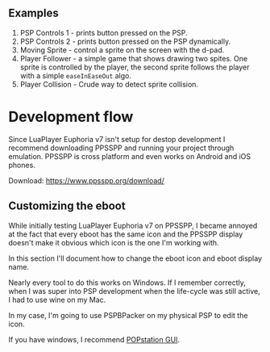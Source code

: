 
## Examples

1. PSP Controls 1 - prints button pressed on the PSP.
2. PSP Controls 2 - prints button pressed on the PSP dynamically.
3. Moving Sprite - control a sprite on the screen with the d-pad.
4. Player Follower - a simple game that shows drawing two spites. One sprite is controlled by the player, the second sprite follows the player with a simple `easeInEaseOut` algo.
5. Player Collision - Crude way to detect sprite collision.

# Development flow

Since LuaPlayer Euphoria v7 isn't setup for destop development I recommend downloading PPSSPP and running your project through emulation. PPSSPP is cross platform and even works on Android and iOS phones.

Download: https://www.ppsspp.org/download/


## Customizing the eboot

While initially testing LuaPlayer Euphoria v7 on PPSSPP, I became annoyed at the fact that every eboot has the same icon and the PPSSPP display doesn't make it obvious which icon is the one I'm working with.

In this section I'll document how to change the eboot icon and eboot display name.

Nearly every tool to do this works on Windows. If I remember correctly, when I was super into PSP development when the life-cycle was still active, I had to use wine on my Mac.

In my case, I'm going to use PSPBPacker on my physical PSP to edit the icon. 

If you have windows, I recommend [POPstation GUI](https://wololo.net/downloads/index.php/download/8163).


